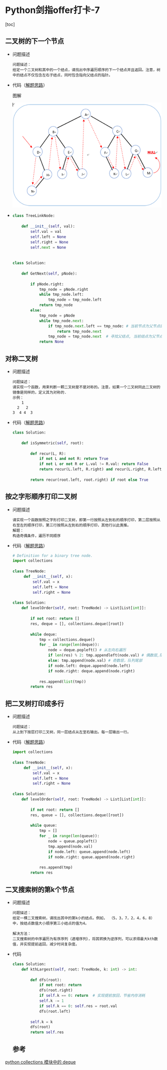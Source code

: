 # Python剑指offer打卡-7

[toc]

## 二叉树的下一个节点

- 问题描述

  ```
  问题描述：
  给定一个二叉树和其中的一个结点，请找出中序遍历顺序的下一个结点并且返回。注意，树中的结点不仅包含左右子结点，同时包含指向父结点的指针。
  ```

  

- 代码（[解题思路](https://www.nowcoder.com/questionTerminal/9023a0c988684a53960365b889ceaf5e)）

  图解

  ![](./imgs/中序遍历.png)

- ```python
  class TreeLinkNode:
  
      def __init__(self, val):
          self.val = val
          self.left = None
          self.right = None
          self.next = None
  
  
  class Solution:
  
      def GetNext(self, pNode):
  
          if pNode.right:
              tmp_node = pNode.right
              while tmp_node.left:
                  tmp_node = tmp_node.left
              return tmp_node
          else:
              tmp_node = pNode
              while tmp_node.next:  
                  if tmp_node.next.left == tmp_node: # 当前节点为父节点的左节点
                      return tmp_node.next
                  tmp_node = tmp_node.next  # 寻找父结点, 当前结点为父节点的右节点
              return None
  ```

## 对称二叉树

- 问题描述

  ```
  问题描述：
  请实现一个函数，用来判断一颗二叉树是不是对称的。注意，如果一个二叉树同此二叉树的镜像是同样的，定义其为对称的.
  示例：
      1
    2   2
  3  4 4  3
  ```

- 代码（[解题思路](https://leetcode-cn.com/problems/dui-cheng-de-er-cha-shu-lcof/solution/mian-shi-ti-28-dui-cheng-de-er-cha-shu-di-gui-qing/)）

  ```python
  class Solution:
      
      def isSymmetric(self, root):
  
          def recur(L, R):
              if not L and not R: return True
              if not L or not R or L.val != R.val: return False
              return recur(L.left, R.right) and recur(L.right, R.left)
  
          return recur(root.left, root.right) if root else True
  ```


## 按之字形顺序打印二叉树

- 问题描述

  ```
  请实现一个函数按照之字形打印二叉树，即第一行按照从左到右的顺序打印，第二层按照从右至左的顺序打印，第三行按照从左到右的顺序打印，其他行以此类推。
  解题：
  构造奇偶条件，遍历不同顺序
  ```

- 代码（[解题思路](https://leetcode-cn.com/problems/cong-shang-dao-xia-da-yin-er-cha-shu-iii-lcof/solution/mian-shi-ti-32-iii-cong-shang-dao-xia-da-yin-er--3/)）

  ```python
  # Definition for a binary tree node.
  import collections
  
  class TreeNode:
       def __init__(self, x):
           self.val = x
           self.left = None
           self.right = None
  
  class Solution:
      def levelOrder(self, root: TreeNode) -> List[List[int]]:
  
          if not root: return []
          res, deque = [], collections.deque([root])
  
          while deque:
              tmp = collections.deque()
              for _ in range(len(deque)):
                  node = deque.popleft() # 从左向右遍历
                  if len(res) % 2: tmp.appendleft(node.val) # 偶数层,队列首部,从右向左
                  else: tmp.append(node.val) # 奇数层，队列尾部
                  if node.left: deque.append(node.left)
                  if node.right: deque.append(node.right)
              
              res.append(list(tmp))
          return res
  ```


## 把二叉树打印成多行

- 问题描述

  ```
  问题描述：
  从上到下按层打印二叉树，同一层结点从左至右输出。每一层输出一行。
  ```

- 代码（[解题思路](https://leetcode-cn.com/problems/cong-shang-dao-xia-da-yin-er-cha-shu-ii-lcof/solution/mian-shi-ti-32-ii-cong-shang-dao-xia-da-yin-er-c-5/)）

  ```python
  import collections
  
  class TreeNode:
       def __init__(self, x):
           self.val = x
           self.left = None
           self.right = None
  
  class Solution:
      def levelOrder(self, root: TreeNode) -> List[List[int]]:
  
          if not root: return []
          res, queue = [], collections.deque([root])
  
          while queue:
              tmp = []
              for _ in range(len(queue)):
                  node = queue.popleft()
                  tmp.append(node.val)
                  if node.left: queue.append(node.left)
                  if node.right: queue.append(node.right)
  
              res.append(tmp)
          return res
  ```

## 二叉搜索树的第k个节点

- 问题描述

  ```
  问题描述：
  给定一棵二叉搜索树，请找出其中的第k小的结点。例如， （5，3，7，2，4，6，8） 中，按结点数值大小顺序第三小结点的值为4。
  
  解决方法：
  二叉搜索树的中序遍历为有序序列（递增序列），将其转换为逆序列，可以求得最大kth数值，并实现提前返回，减少时间复杂度。
  ```

- 代码

  ```python
  class Solution:
      def kthLargest(self, root: TreeNode, k: int) -> int:
          
          def dfs(root):
              if not root: return
              dfs(root.right)
              if self.k == 0: return  # 实现提前放回，节省内存消耗
              self.k -= 1
              if self.k == 0: self.res = root.val
              dfs(root.left)
  
          self.k = k
          dfs(root)
          return self.res
  ```

  ## 参考

[python collections 模块中的 deque](https://blog.csdn.net/HappyRocking/article/details/80058623?utm_medium=distribute.pc_relevant.none-task-blog-BlogCommendFromMachineLearnPai2-2.control&depth_1-utm_source=distribute.pc_relevant.none-task-blog-BlogCommendFromMachineLearnPai2-2.control)